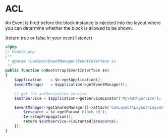 # ACL

An Event is fired before the block instance is injected into the layout where
you can determine whether the block is allowed to be shown.

(return true or false in your event listener)

````php
<?php
// Module.php
/**
 * @param \Laminas\EventManager\EventInterface $e
 */
public function onBootstrap(EventInterface $e)
{
    $application    = $e->getApplication();
    $eventManager   = $application->getEventManager();

    // get the authorization service
    $authService = $application->getServiceLocator('My\AuthService');

    $eventManager->getSharedManager()->attach('ConLayout\Layout\Layout', 'isAllowed', function($e) use ($authService) {
        $resource = $e->getParam('block_id');
        $e->stopPropagation();
        return $authService->isGranted($resource);
    });
}
````
